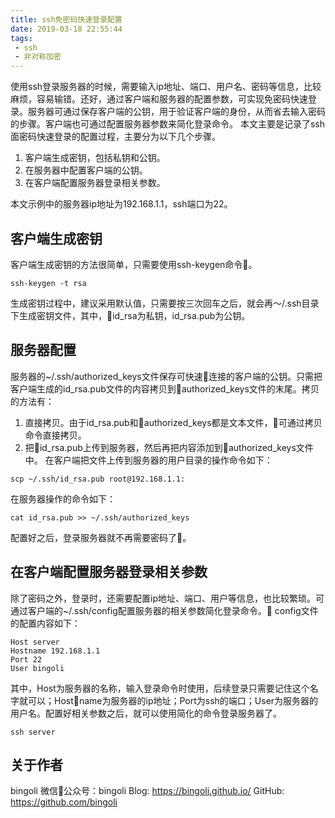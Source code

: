 ```yaml
---
title: ssh免密码快速登录配置
date: 2019-03-18 22:55:44
tags:
 - ssh
 - 非对称加密
---
```


使用ssh登录服务器的时候，需要输入ip地址、端口、用户名、密码等信息，比较麻烦，容易输错。还好，通过客户端和服务器的配置参数，可实现免密码快速登录。服务器可通过保存客户端的公钥，用于验证客户端的身份，从而省去输入密码的步骤。客户端也可通过配置服务器参数来简化登录命令。
本文主要是记录了ssh面密码快速登录的配置过程，主要分为以下几个步骤。
1. 客户端生成密钥，包括私钥和公钥。
2. 在服务器中配置客户端的公钥。
3. 在客户端配置服务器登录相关参数。

本文示例中的服务器ip地址为192.168.1.1，ssh端口为22。

## 客户端生成密钥
客户端生成密钥的方法很简单，只需要使用ssh-keygen命令。
```
ssh-keygen -t rsa
```
生成密钥过程中，建议采用默认值，只需要按三次回车之后，就会再～/.ssh目录下生成密钥文件，其中，id_rsa为私钥，id_rsa.pub为公钥。

## 服务器配置
服务器的~/.ssh/authorized_keys文件保存可快速连接的客户端的公钥。只需把客户端生成的id_rsa.pub文件的内容拷贝到authorized_keys文件的末尾。拷贝的方法有：
1. 直接拷贝。由于id_rsa.pub和authorized_keys都是文本文件，可通过拷贝命令直接拷贝。
2. 把id_rsa.pub上传到服务器，然后再把内容添加到authorized_keys文件中。
在客户端把文件上传到服务器的用户目录的操作命令如下：
```
scp ~/.ssh/id_rsa.pub root@192.168.1.1:
```
在服务器操作的命令如下：
```
cat id_rsa.pub >> ~/.ssh/authorized_keys
```
配置好之后，登录服务器就不再需要密码了。

## 在客户端配置服务器登录相关参数
除了密码之外，登录时，还需要配置ip地址、端口、用户等信息，也比较繁琐。可通过客户端的~/.ssh/config配置服务器的相关参数简化登录命令。
config文件的配置内容如下：
```
Host server
Hostname 192.168.1.1
Port 22
User bingoli
```
其中，Host为服务器的名称，输入登录命令时使用，后续登录只需要记住这个名字就可以；Hostname为服务器的ip地址；Port为ssh的端口；User为服务器的用户名。配置好相关参数之后，就可以使用简化的命令登录服务器了。
```
ssh server
```

## 关于作者
bingoli
微信公众号：bingoli
Blog: https://bingoli.github.io/
GitHub: https://github.com/bingoli



